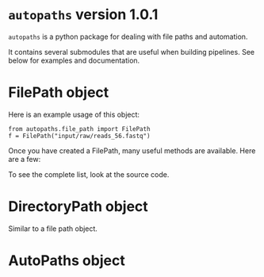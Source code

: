 # `autopaths` version 1.0.1

`autopaths` is a python package for dealing with file paths and automation.

It contains several submodules that are useful when building pipelines. See below for examples and documentation.

# FilePath object

Here is an example usage of this object:

    from autopaths.file_path import FilePath
    f = FilePath("input/raw/reads_56.fastq")

Once you have created a FilePath, many useful methods are available. Here are a few:


To see the complete list, look at the source code.

# DirectoryPath object

Similar to a file path object.

# AutoPaths object
